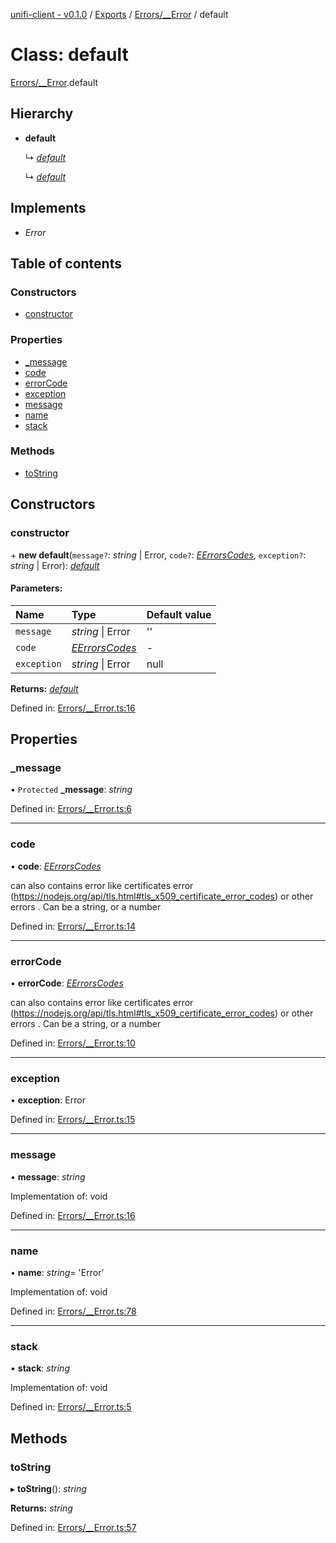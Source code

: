 [unifi-client - v0.1.0](../README.md) / [Exports](../modules.md) / [Errors/__Error](../modules/errors___error.md) / default

# Class: default

[Errors/__Error](../modules/errors___error.md).default

## Hierarchy

* **default**

  ↳ [*default*](errors_clienterror.default.md)

  ↳ [*default*](errors_unifierror.default.md)

## Implements

* *Error*

## Table of contents

### Constructors

- [constructor](errors___error.default.md#constructor)

### Properties

- [\_message](errors___error.default.md#_message)
- [code](errors___error.default.md#code)
- [errorCode](errors___error.default.md#errorcode)
- [exception](errors___error.default.md#exception)
- [message](errors___error.default.md#message)
- [name](errors___error.default.md#name)
- [stack](errors___error.default.md#stack)

### Methods

- [toString](errors___error.default.md#tostring)

## Constructors

### constructor

\+ **new default**(`message?`: *string* \| Error, `code?`: [*EErrorsCodes*](../enums/errors_eerrorscodes.eerrorscodes.md), `exception?`: *string* \| Error): [*default*](errors___error.default.md)

#### Parameters:

Name | Type | Default value |
:------ | :------ | :------ |
`message` | *string* \| Error | '' |
`code` | [*EErrorsCodes*](../enums/errors_eerrorscodes.eerrorscodes.md) | - |
`exception` | *string* \| Error | null |

**Returns:** [*default*](errors___error.default.md)

Defined in: [Errors/__Error.ts:16](https://github.com/thib3113/unifi-client/blob/a5b15ed/src/Errors/__Error.ts#L16)

## Properties

### \_message

• `Protected` **\_message**: *string*

Defined in: [Errors/__Error.ts:6](https://github.com/thib3113/unifi-client/blob/a5b15ed/src/Errors/__Error.ts#L6)

___

### code

• **code**: [*EErrorsCodes*](../enums/errors_eerrorscodes.eerrorscodes.md)

can also contains error like certificates error (https://nodejs.org/api/tls.html#tls_x509_certificate_error_codes) or other errors . Can be a string, or a number

Defined in: [Errors/__Error.ts:14](https://github.com/thib3113/unifi-client/blob/a5b15ed/src/Errors/__Error.ts#L14)

___

### errorCode

• **errorCode**: [*EErrorsCodes*](../enums/errors_eerrorscodes.eerrorscodes.md)

can also contains error like certificates error (https://nodejs.org/api/tls.html#tls_x509_certificate_error_codes) or other errors . Can be a string, or a number

Defined in: [Errors/__Error.ts:10](https://github.com/thib3113/unifi-client/blob/a5b15ed/src/Errors/__Error.ts#L10)

___

### exception

• **exception**: Error

Defined in: [Errors/__Error.ts:15](https://github.com/thib3113/unifi-client/blob/a5b15ed/src/Errors/__Error.ts#L15)

___

### message

• **message**: *string*

Implementation of: void

Defined in: [Errors/__Error.ts:16](https://github.com/thib3113/unifi-client/blob/a5b15ed/src/Errors/__Error.ts#L16)

___

### name

• **name**: *string*= 'Error'

Implementation of: void

Defined in: [Errors/__Error.ts:78](https://github.com/thib3113/unifi-client/blob/a5b15ed/src/Errors/__Error.ts#L78)

___

### stack

• **stack**: *string*

Implementation of: void

Defined in: [Errors/__Error.ts:5](https://github.com/thib3113/unifi-client/blob/a5b15ed/src/Errors/__Error.ts#L5)

## Methods

### toString

▸ **toString**(): *string*

**Returns:** *string*

Defined in: [Errors/__Error.ts:57](https://github.com/thib3113/unifi-client/blob/a5b15ed/src/Errors/__Error.ts#L57)

